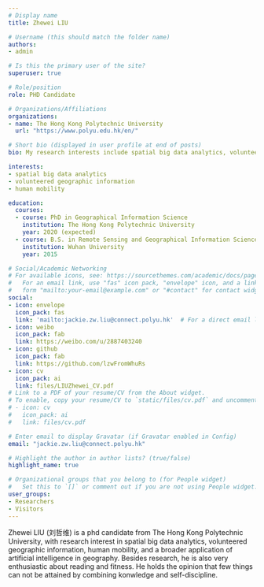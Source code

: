 ```yaml
---
# Display name
title: Zhewei LIU

# Username (this should match the folder name)
authors:
- admin

# Is this the primary user of the site?
superuser: true

# Role/position
role: PHD Candidate

# Organizations/Affiliations
organizations:
- name: The Hong Kong Polytechnic University
  url: "https://www.polyu.edu.hk/en/"

# Short bio (displayed in user profile at end of posts)
bio: My research interests include spatial big data analytics, volunteered geographic information, human mobility.

interests:
- spatial big data analytics
- volunteered geographic information
- human mobility

education:
  courses:
  - course: PhD in Geographical Information Science
    institution: The Hong Kong Polytechnic University
    year: 2020 (expected)
  - course: B.S. in Remote Sensing and Geographical Information Science
    institution: Wuhan University
    year: 2015

# Social/Academic Networking
# For available icons, see: https://sourcethemes.com/academic/docs/page-builder/#icons
#   For an email link, use "fas" icon pack, "envelope" icon, and a link in the
#   form "mailto:your-email@example.com" or "#contact" for contact widget.
social:
- icon: envelope
  icon_pack: fas
  link: 'mailto:jackie.zw.liu@connect.polyu.hk'  # For a direct email link, use "mailto:test@example.org".
- icon: weibo
  icon_pack: fab
  link: https://weibo.com/u/2887403240
- icon: github
  icon_pack: fab
  link: https://github.com/lzwFromWhuRs
- icon: cv
  icon_pack: ai
  link: files/LIUZhewei_CV.pdf
# Link to a PDF of your resume/CV from the About widget.
# To enable, copy your resume/CV to `static/files/cv.pdf` and uncomment the lines below.
# - icon: cv
#   icon_pack: ai
#   link: files/cv.pdf

# Enter email to display Gravatar (if Gravatar enabled in Config)
email: "jackie.zw.liu@connect.polyu.hk"

# Highlight the author in author lists? (true/false)
highlight_name: true

# Organizational groups that you belong to (for People widget)
#   Set this to `[]` or comment out if you are not using People widget.
user_groups:
- Researchers
- Visitors
---
```


Zhewei LIU (刘哲维) is a phd candidate from The Hong Kong Polytechnic University, with research interest in spatial big data analytics, volunteered geographic information, human mobility, and a broader application of artificial intelligence in geography. Besides research, he is also very enthusiastic about reading and fitness. He holds the opinion that few things can not be attained by combining konwledge and self-discipline.